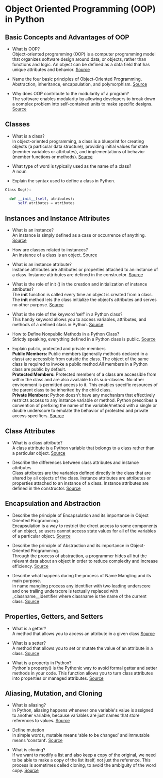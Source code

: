 # Object Oriented Programming (OOP) in Python

## Basic Concepts and Advantages of OOP

*  What is OOP?   
Object-oriented programming (OOP) is a computer programming model that organizes software design around data, or objects, rather than functions and logic. An object can be defined as a data field that has unique attributes and behavior.
[Source](https://www.techtarget.com/searchapparchitecture/definition/object-oriented-programming-OOP)

* Name the four basic principles of Object-Oriented Programming.   
Abstraction, inheritance, encapsulation, and polymorphism.
[Source](https://khalilstemmler.com/articles/object-oriented/programming/4-principles/#:~:text=Abstraction%2C%20encapsulation%2C%20inheritance%2C%20and%20polymorphism%20are%20four%20of%20the,principles%20of%20object%2Doriented%20programming.)

* Why does OOP contribute to the modularity of a program?   
The software enables modularity by allowing developers to break down a complex problem into self-contained units to make specific designs.
[Source](https://emeritus.org/blog/coding-what-is-object-oriented-programming/#:~:text=Modularity,units%20to%20make%20specific%20designs.)

## Classes 
* What is a class?   
In object-oriented programming, a class is a blueprint for creating objects (a particular data structure), providing initial values for state (member variables or attributes), and implementations of behavior (member functions or methods).
[Source](https://brilliant.org/wiki/classes-oop/)

* What type of word is typically used as the name of a class?  
A noun

*  Explain the syntax used to define a class in Python.
```python
Class Dog():
  
  def __init__(self, atributes):
      self.atributes = atributes
```

## Instances and Instance Attributes
*  What is an instance?   
An instance is simply defined as a case or occurrence of anything.
[Source](https://www.techopedia.com/definition/16325/instance)

* How are classes related to instances?   
An instance of a class is an object.
[Source](https://www.techtarget.com/whatis/definition/instance#:~:text=An%20instance%20of%20a%20class,they%20are%20called%20instance%20variables.)

*  What is an instance attribute?   
Instance attributes are attributes or properties attached to an instance of a class. Instance attributes are defined in the constructor.
[Source](https://www.tutorialsteacher.com/articles/class-attributes-vs-instance-attributes-in-python)

* What is the role of init () in the creation and initialization of instance
attributes?   
 The __init__  function is called every time an object is created from a class. The __init__ method lets the class initialize the object’s attributes and serves no other purpose.
 [Source](https://www.udacity.com/blog/2021/11/__init__-in-python-an-overview.html#:~:text=The%20__init__%20method%20lets%20the%20class%20initialize%20the,and%20serves%20no%20other%20purpose.)
 
 * What is the role of the keyword ’self’ in a Python class?   
This handy keyword allows you to access variables, attributes, and methods of a defined class in Python.
 [Source](https://blog.hubspot.com/website/python-self#:~:text=Let's%20get%20started.-,What%20is%20SELF%20in%20Python%3F,it%20by%20any%20other%20name.)
 
 * How to Define Nonpublic Methods in a Python Class?   
 Strictly speaking, everything defined in a Python class is public.
 [Source](https://towardsdatascience.com/how-to-define-nonpublic-methods-in-a-python-class-f477a1ddf3c0)
 
 * Explain public, protected and private members   
 **Public Members:** Public members (generally methods declared in a class) are accessible from outside the class. The object of the same class is required to invoke a public method.All members in a Python class are public by default.    
 **Protected Members:** Protected members of a class are accessible from within the class and are also available to its sub-classes. No other environment is permitted access to it. This enables specific resources of the parent class to be inherited by the child class.    
 **Private Members:** Python doesn't have any mechanism that effectively restricts access to any instance variable or method. Python prescribes a convention of prefixing the name of the variable/method with a single or double underscore to emulate the behavior of protected and private access specifiers.
 [Source](https://www.tutorialsteacher.com/python/public-private-protected-modifiers)
 
 ## Class Attributes
*  What is a class attribute?    
A class attribute is a Python variable that belongs to a class rather than a particular object.
[Source](https://builtin.com/software-engineering-perspectives/python-attributes#:~:text=A%20class%20attribute%20is%20a,.)

* Describe the differences between class attributes and instance attributes   
Class attributes are the variables defined directly in the class that are shared by all objects of the class. Instance attributes are attributes or properties attached to an instance of a class. Instance attributes are defined in the constructor.
[Source](https://www.tutorialsteacher.com/articles/class-attributes-vs-instance-attributes-in-python#:~:text=Class%20attributes%20are%20the%20variables,are%20defined%20in%20the%20constructor.&text=Defined%20directly%20inside%20a%20class.)

## Encapsulation and Abstraction
*  Describe the principle of Encapsulation and its importance in Object Oriented Programming.    
Encapsulation is a way to restrict the direct access to some components of an object, so users cannot access state values for all of the variables of a particular object.
 [Source](https://www.sumologic.com/glossary/encapsulation/#:~:text=Encapsulation%20is%20a%20way%20to,an%20instantiated%20class%20or%20object.)

* Describe the principle of Abstraction and its importance in Object-Oriented Programming.  
 Through the process of abstraction, a programmer hides all but the relevant data about an object in order to reduce complexity and increase efficiency.
 [Source](https://www.techtarget.com/whatis/definition/abstraction#:~:text=In%20object%2Doriented%20programming%2C%20abstraction,reduce%20complexity%20and%20increase%20efficiency.)
  
 * Describe what happens during the process of Name Mangling and its main purpose.  
 In name mangling process any identifier with two leading underscore and one trailing underscore is textually replaced with _classname__identifier where classname is the name of the current class.
   [Source](https://www.geeksforgeeks.org/name-mangling-in-python/)
   
 ## Properties, Getters, and Setters
* What is a getter?     
A method that allows you to access an attribute in a given class
 [Source](https://realpython.com/python-getter-setter/#:~:text=Getter%3A%20A%20method%20that%20allows,an%20attribute%20in%20a%20class)
*  What is a setter?   
A method that allows you to set or mutate the value of an attribute in a class.
 [Source](https://realpython.com/python-getter-setter/#:~:text=Getter%3A%20A%20method%20that%20allows,an%20attribute%20in%20a%20class)
 
*  What is a property in Python?   
Python's property() is the Pythonic way to avoid formal getter and setter methods in your code. This function allows you to turn class attributes into properties or managed attributes.
[Source](https://realpython.com/python-property/#:~:text=Python's%20property()%20is%20the,into%20properties%20or%20managed%20attributes.)

## Aliasing, Mutation, and Cloning   
*  What is aliasing?   
In Python, aliasing happens whenever one variable's value is assigned to another variable, because variables are just names that store references to values.
[Source](https://v4.software-carpentry.org/python/alias.html#:~:text=In%20Python%2C%20aliasing%20happens%20whenever,that%20store%20references%20to%20values.)

* Define mutation   
In simple words, mutable means ‘able to be changed’ and immutable means ‘constant’.
[Source](https://book.pythontips.com/en/latest/mutation.html)

*  What is cloning?      
If we want to modify a list and also keep a copy of the original, we need to be able to make a copy of the list itself, not just the reference. This process is sometimes called cloning, to avoid the ambiguity of the word copy.
[Source](http://pages.di.unipi.it/marino/python/Lists/Aliasing.html#:~:text=If%20we%20want%20to%20modify,to%20use%20the%20slice%20operator.)


